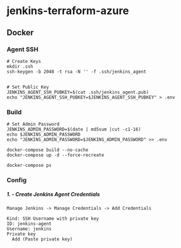 # jenkins-terraform-azure


Docker
------------

### Agent SSH
  ```
  # Create Keys
  mkdir .ssh
  ssh-keygen -b 2048 -t rsa -N '' -f .ssh/jenkins_agent


  # Set Public Key
  JENKINS_AGENT_SSH_PUBKEY=$(cat .ssh/jenkins_agent.pub)
  echo "JENKINS_AGENT_SSH_PUBKEY=$JENKINS_AGENT_SSH_PUBKEY" > .env
  ```

### Build
  ```
  # Set Admin Password
  JENKINS_ADMIN_PASSWORD=$(date | md5sum |cut -c1-16)
  echo $JENKINS_ADMIN_PASSWORD
  echo "JENKINS_ADMIN_PASSWORD=$JENKINS_ADMIN_PASSWORD" >> .env

  docker-compose build --no-cache
  docker-compose up -d --force-recreate

  docker-compose ps
  ```

### Config

  ##### 1. - Create Jenkins Agent Credentials
  ```
  Manage Jenkins -> Manage Credentials -> Add Credentials

  Kind: SSH Username with private key
  ID: jenkins-agent
  Username: jenkins
  Private key
    Add (Paste private key)
  ```
